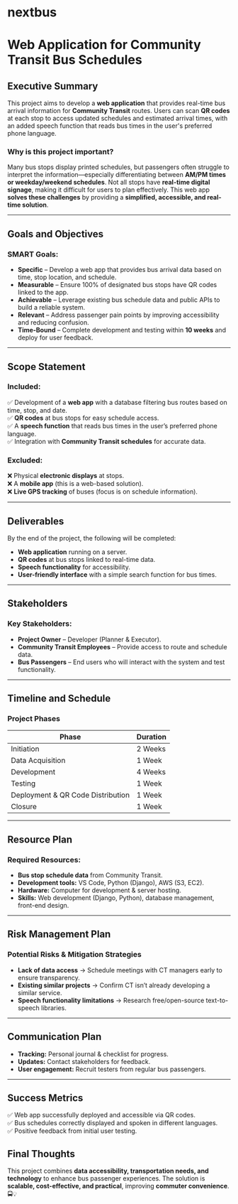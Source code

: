 # nextbus

# Web Application for Community Transit Bus Schedules

## Executive Summary
This project aims to develop a **web application** that provides real-time bus arrival information for **Community Transit** routes. Users can scan **QR codes** at each stop to access updated schedules and estimated arrival times, with an added speech function that reads bus times in the user's preferred phone language.

### Why is this project important?
Many bus stops display printed schedules, but passengers often struggle to interpret the information—especially differentiating between **AM/PM times or weekday/weekend schedules**. Not all stops have **real-time digital signage**, making it difficult for users to plan effectively. This web app **solves these challenges** by providing a **simplified, accessible, and real-time solution**.

---

## Goals and Objectives
### SMART Goals:
- **Specific** – Develop a web app that provides bus arrival data based on time, stop location, and schedule.
- **Measurable** – Ensure 100% of designated bus stops have QR codes linked to the app.
- **Achievable** – Leverage existing bus schedule data and public APIs to build a reliable system.
- **Relevant** – Address passenger pain points by improving accessibility and reducing confusion.
- **Time-Bound** – Complete development and testing within **10 weeks** and deploy for user feedback.

---

## Scope Statement
### **Included**:
✅ Development of a **web app** with a database filtering bus routes based on time, stop, and date.  
✅ **QR codes** at bus stops for easy schedule access.  
✅ A **speech function** that reads bus times in the user’s preferred phone language.  
✅ Integration with **Community Transit schedules** for accurate data.  

### **Excluded**:
❌ Physical **electronic displays** at stops.  
❌ A **mobile app** (this is a web-based solution).  
❌ **Live GPS tracking** of buses (focus is on schedule information).  

---

## Deliverables
By the end of the project, the following will be completed:
- **Web application** running on a server.
- **QR codes** at bus stops linked to real-time data.
- **Speech functionality** for accessibility.
- **User-friendly interface** with a simple search function for bus times.

---

## Stakeholders
### Key Stakeholders:
- **Project Owner** – Developer (Planner & Executor).
- **Community Transit Employees** – Provide access to route and schedule data.
- **Bus Passengers** – End users who will interact with the system and test functionality.

---

## Timeline and Schedule
### **Project Phases**
| Phase | Duration |
|-------|----------|
| Initiation | 2 Weeks |
| Data Acquisition | 1 Week |
| Development | 4 Weeks |
| Testing | 1 Week |
| Deployment & QR Code Distribution | 1 Week |
| Closure | 1 Week |

---

## Resource Plan
### **Required Resources**:
- **Bus stop schedule data** from Community Transit.
- **Development tools:** VS Code, Python (Django), AWS (S3, EC2).
- **Hardware:** Computer for development & server hosting.
- **Skills:** Web development (Django, Python), database management, front-end design.

---

## Risk Management Plan
### **Potential Risks & Mitigation Strategies**
- **Lack of data access** → Schedule meetings with CT managers early to ensure transparency.
- **Existing similar projects** → Confirm CT isn’t already developing a similar service.
- **Speech functionality limitations** → Research free/open-source text-to-speech libraries.

---

## Communication Plan
- **Tracking:** Personal journal & checklist for progress.
- **Updates:** Contact stakeholders for feedback.
- **User engagement:** Recruit testers from regular bus passengers.

---

## Success Metrics
✅ Web app successfully deployed and accessible via QR codes.  
✅ Bus schedules correctly displayed and spoken in different languages.  
✅ Positive feedback from initial user testing.


## Final Thoughts
This project combines **data accessibility, transportation needs, and technology** to enhance bus passenger experiences. The solution is **scalable, cost-effective, and practical**, improving **commuter convenience**. 🚍💡
